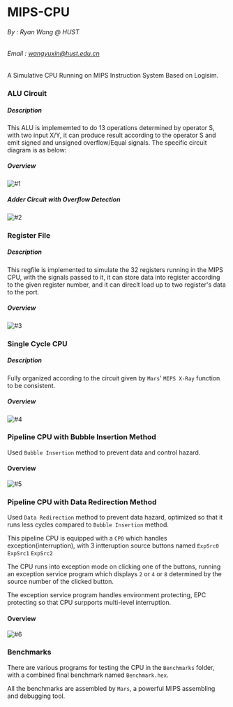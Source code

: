 # MIPS-CPU
###### By : Ryan Wang @ HUST
###### Email : wangyuxin@hust.edu.cn
A Simulative CPU Running on MIPS Instruction System Based on Logisim.

### ALU Circuit
##### Description
This ALU is implememted to do 13 operations determined by operator S, with two input X/Y, it can produce result according to the operator S and emit signed and unsigned overflow/Equal signals.
The specific circuit diagram is as below:
##### Overview
  ![#1](https://raw.githubusercontent.com/RyanWangGit/MIPS_CPU/master/Screenshots/ALU_1.png)
##### Adder Circuit with Overflow Detection
  ![#2](https://raw.githubusercontent.com/RyanWangGit/MIPS_CPU/master/Screenshots/ALU_2.png)
  
### Register File
##### Description
This regfile is implemented to simulate the 32 registers running in the MIPS CPU, with the signals passed to it, it can store data into register according to the given register number, and it can direclt load up to two register's data to the port.
##### Overview
  ![#3](https://raw.githubusercontent.com/RyanWangGit/MIPS_CPU/master/Screenshots/RegFile.png)
  
### Single Cycle CPU
##### Description
Fully organized according to the circuit given by `Mars`' `MIPS X-Ray` function to be consistent.
##### Overview
  ![#4](https://raw.githubusercontent.com/RyanWangGit/MIPS_CPU/master/Screenshots/SingleCycleCPU.png)
  
### Pipeline CPU with Bubble Insertion Method
Used `Bubble Insertion` method to prevent data and control hazard.
#### Overview
  ![#5](https://raw.githubusercontent.com/RyanWangGit/MIPS_CPU/master/Screenshots/Pipeline_Bubble.png)

### Pipeline CPU with Data Redirection Method
Used `Data Redirection` method to prevent data hazard, optimized so that it runs less cycles compared to `Bubble Insertion` method.

This pipeline CPU is equipped with a `CP0` which handles exception(interruption), with 3 intteruption source buttons named `ExpSrc0` `ExpSrc1` `ExpSrc2`

The CPU runs into exception mode on clicking one of the buttons, running an exception service program
which displays `2` or `4` or `8` determined by the source number of the clicked button.

The exception service program handles environment protecting, EPC protecting so that CPU surpports multi-level interruption.
#### Overview
   ![#6](https://raw.githubusercontent.com/RyanWangGit/MIPS_CPU/master/Screenshots/Pipeline.png)
   
### Benchmarks
There are various programs for testing the CPU in the `Benchmarks` folder, with a combined final benchmark named `Benchmark.hex`.

All the benchmarks are assembled by `Mars`, a powerful MIPS assembling and debugging tool.
